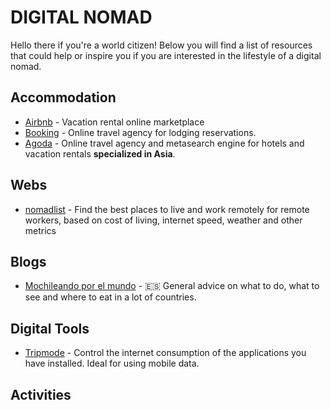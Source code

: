 # DIGITAL NOMAD 
Hello there if you're a world citizen!
Below you will find a list of resources that could help or inspire you if you are interested in the lifestyle of a digital nomad.

## Accommodation
* [Airbnb](https://airbnb.com) - Vacation rental online marketplace
* [Booking](https://booking.com) - Online travel agency for lodging reservations.
* [Agoda](https://www.agoda.com) - Online travel agency and metasearch engine for hotels and vacation rentals  **specialized in Asia**.

## Webs
* [nomadlist](https://nomadlist.com/) - Find the best places to live and work remotely for remote workers, based on cost of living, internet speed, weather and other metrics

## Blogs
* [Mochileando por el mundo](http://mochileandoporelmundo.com/) - 🇪🇸 General advice on what to do, what to see and where to eat in a lot of countries.

## Digital Tools
* [Tripmode](https://www.tripmode.ch) - Control the internet consumption of the applications you have installed. Ideal for using mobile data.

## Activities
